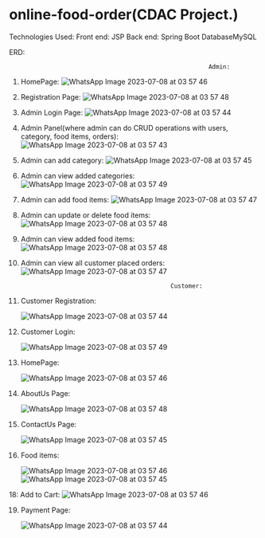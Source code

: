 # online-food-order(CDAC Project.)

Technologies Used: Front end: JSP
                   Back end: Spring Boot
                   DatabaseMySQL

ERD: 

                                                            Admin:

      
1. HomePage:
  ![WhatsApp Image 2023-07-08 at 03 57 46](https://github.com/vipulmane6498/online-food-order/assets/113690721/abcc26f5-4790-47e1-957b-76bc4d694aee)


2. Registration Page:
 ![WhatsApp Image 2023-07-08 at 03 57 48](https://github.com/vipulmane6498/online-food-order/assets/113690721/f756b735-9ded-4bfc-9bf4-dcd08d81cb06)


3. Admin Login Page:
  ![WhatsApp Image 2023-07-08 at 03 57 44](https://github.com/vipulmane6498/online-food-order/assets/113690721/e2ea4117-af18-4701-8e47-ae28f54833f0)

   
5. Admin Panel(where admin can do CRUD operations with users, category, food items, orders):
   ![WhatsApp Image 2023-07-08 at 03 57 43](https://github.com/vipulmane6498/online-food-order/assets/113690721/32b05639-29ee-4ca4-b268-42adb6a61844)


6. Admin can add category:
   ![WhatsApp Image 2023-07-08 at 03 57 45](https://github.com/vipulmane6498/online-food-order/assets/113690721/737b20e5-b4cf-4f6d-a899-29ab943df51b)


7. Admin can view added categories:
   ![WhatsApp Image 2023-07-08 at 03 57 49](https://github.com/vipulmane6498/online-food-order/assets/113690721/dddd5343-2a83-4c6a-b3bb-0e854d0e3993)


8. Admin can add food items:
   ![WhatsApp Image 2023-07-08 at 03 57 47](https://github.com/vipulmane6498/online-food-order/assets/113690721/ccf90ad6-3614-49e9-88bd-d104d441f02c)

9. Admin can update or delete food items:
    ![WhatsApp Image 2023-07-08 at 03 57 48](https://github.com/vipulmane6498/online-food-order/assets/113690721/786a7fbb-a921-41be-9696-e59939c412d7)
   

10. Admin can view added food items:
   ![WhatsApp Image 2023-07-08 at 03 57 48](https://github.com/vipulmane6498/online-food-order/assets/113690721/876cc64c-c68b-43e2-bde7-62eecdec3e58)


11. Admin can view all customer placed orders:
    ![WhatsApp Image 2023-07-08 at 03 57 47](https://github.com/vipulmane6498/online-food-order/assets/113690721/5d6fbb9f-714f-4a48-9877-8791c9e7c2c2)


                                                  Customer:


12. Customer Registration:
    
    ![WhatsApp Image 2023-07-08 at 03 57 44](https://github.com/vipulmane6498/online-food-order/assets/113690721/285aaae4-3412-4bde-9b29-6a1ace355341)

14. Customer Login:
    
    ![WhatsApp Image 2023-07-08 at 03 57 49](https://github.com/vipulmane6498/online-food-order/assets/113690721/74d2b54d-5aa0-40c1-9640-0520de4b7ee3)


15. HomePage:
    
    ![WhatsApp Image 2023-07-08 at 03 57 46](https://github.com/vipulmane6498/online-food-order/assets/113690721/7a74ebbe-f11d-4587-9208-e5bc1c9ced33)

    
16. AboutUs Page:
    
    ![WhatsApp Image 2023-07-08 at 03 57 48](https://github.com/vipulmane6498/online-food-order/assets/113690721/eca5b67e-8f09-4ce5-9923-49471f129e92)

17. ContactUs Page:
    
    ![WhatsApp Image 2023-07-08 at 03 57 45](https://github.com/vipulmane6498/online-food-order/assets/113690721/204cfb8e-d2e6-49dd-a0c7-7fd8bddff930)


18. Food items:
    
    ![WhatsApp Image 2023-07-08 at 03 57 46](https://github.com/vipulmane6498/online-food-order/assets/113690721/8fbd4bec-9c49-4e9e-aba0-78ea064abc84)
    ![WhatsApp Image 2023-07-08 at 03 57 45](https://github.com/vipulmane6498/online-food-order/assets/113690721/06ce3775-9d49-4b21-af97-be77fc324344)


18: Add to Cart:
    ![WhatsApp Image 2023-07-08 at 03 57 46](https://github.com/vipulmane6498/online-food-order/assets/113690721/1de065e2-ee88-4509-bb33-328935be8bbc)


19. Payment Page:
    
    ![WhatsApp Image 2023-07-08 at 03 57 44](https://github.com/vipulmane6498/online-food-order/assets/113690721/f34526f7-4ca5-4163-ac46-318a5fa3451f)




   


